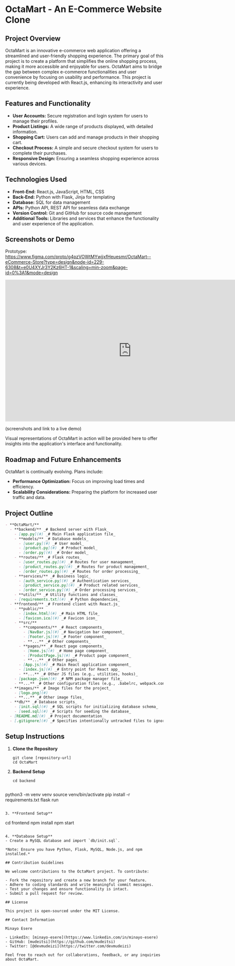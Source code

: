# OctaMart - An E-Commerce Website Clone

## Project Overview

OctaMart is an innovative e-commerce web application offering a streamlined and user-friendly shopping experience. The primary goal of this project is to create a platform that simplifies the online shopping process, making it more accessible and enjoyable for users. OctaMart aims to bridge the gap between complex e-commerce functionalities and user convenience by focusing on usability and performance. This project is currently being developed with React.js, enhancing its interactivity and user experience.

## Features and Functionality

- **User Accounts:** Secure registration and login system for users to manage their profiles.
- **Product Listings:** A wide range of products displayed, with detailed information.
- **Shopping Cart:** Users can add and manage products in their shopping cart.
- **Checkout Process:** A simple and secure checkout system for users to complete their purchases.
- **Responsive Design:** Ensuring a seamless shopping experience across various devices.

## Technologies Used

- **Front-End:** React.js, JavaScript, HTML, CSS
- **Back-End:** Python with Flask, Jinja for templating
- **Database:** SQL for data management
- **APIs:** Python API, REST API for seamless data exchange
- **Version Control:** Git and GitHub for source code management
- **Additional Tools:** Libraries and services that enhance the functionality and user experience of the application.

## Screenshots or Demo
Prototype:
https://www.figma.com/proto/g4pzVOWtMYwjjxfHeuesmr/OctaMart--eCommerce-Store?type=design&node-id=229-6308&t=e0U4XYJr3Y2Kz6HT-1&scaling=min-zoom&page-id=0%3A1&mode=design

<iframe style="border: 1px solid rgba(0, 0, 0, 0.1);" width="800" height="450" src="https://www.figma.com/embed?embed_host=share&url=https%3A%2F%2Fwww.figma.com%2Fproto%2Fg4pzVOWtMYwjjxfHeuesmr%2FOctaMart--eCommerce-Store%3Ftype%3Ddesign%26node-id%3D229-6308%26t%3De0U4XYJr3Y2Kz6HT-1%26scaling%3Dmin-zoom%26page-id%3D0%253A1%26mode%3Ddesign" allowfullscreen></iframe>

(screenshots and link to a live demo)

Visual representations of OctaMart in action will be provided here to offer insights into the application's interface and functionality.

## Roadmap and Future Enhancements

OctaMart is continually evolving. Plans include:

- **Performance Optimization:** Focus on improving load times and efficiency.
- **Scalability Considerations:** Preparing the platform for increased user traffic and data.

## Project Outline

```markdown
- **OctaMart/**
  - **backend/** _# Backend server with Flask_
    - [app.py](#) _# Main Flask application file_
    - **models/** _# Database models_
      - [user.py](#) _# User model_
      - [product.py](#) _# Product model_
      - [order.py](#) _# Order model_
    - **routes/** _# Flask routes_
      - [user_routes.py](#) _# Routes for user management_
      - [product_routes.py](#) _# Routes for product management_
      - [order_routes.py](#) _# Routes for order processing_
    - **services/** _# Business logic_
      - [auth_service.py](#) _# Authentication services_
      - [product_service.py](#) _# Product related services_
      - [order_service.py](#) _# Order processing services_
    - **utils/** _# Utility functions and classes_
    - [requirements.txt](#) _# Python dependencies_
  - **frontend/** _# Frontend client with React.js_
    - **public/**               
      - [index.html](#) _# Main HTML file_
      - [favicon.ico](#) _# Favicon icon_
    - **src/**                  
      - **components/** _# React components_
        - [NavBar.js](#) _# Navigation bar component_
        - [Footer.js](#) _# Footer component_
        - **...** _# Other components_
      - **pages/** _# React page components_
        - [Home.js](#) _# Home page component_
        - [ProductPage.js](#) _# Product page component_
        - **...** _# Other pages_
      - [App.js](#) _# Main React application component_
      - [index.js](#) _# Entry point for React app_
      - **...** _# Other JS files (e.g., utilities, hooks)_
    - [package.json](#) _# NPM package manager file_
    - **...** _# Other configuration files (e.g., .babelrc, webpack.config.js)_
  - **images/** _# Image files for the project_
    - [logo.png](#)
    - **...** _# Other image files_
  - **db/** _# Database scripts_
    - [init.sql](#) _# SQL scripts for initializing database schema_
    - [seed.sql](#) _# Scripts for seeding the database_
  - [README.md](#) _# Project documentation_
  - [.gitignore](#) _# Specifies intentionally untracked files to ignore_
```

## Setup Instructions

1. **Clone the Repository**
   ```
   git clone [repository-url]
   cd OctaMart
   ```

2. **Backend Setup**
   ```
   cd backend
  

 python3 -m venv venv
   source venv/bin/activate
   pip install -r requirements.txt
   flask run
   ```

3. **Frontend Setup**
   ```
   cd frontend
   npm install
   npm start
   ```

4. **Database Setup**
   - Create a MySQL database and import `db/init.sql`.

*Note: Ensure you have Python, Flask, MySQL, Node.js, and npm installed.*

## Contribution Guidelines

We welcome contributions to the OctaMart project. To contribute:

- Fork the repository and create a new branch for your feature.
- Adhere to coding standards and write meaningful commit messages.
- Test your changes and ensure functionality is intact.
- Submit a pull request for review.

## License

This project is open-sourced under the MIT License.

## Contact Information

Minayo Esere

- LinkedIn: [minayo-esere](https://www.linkedin.com/in/minayo-esere)
- GitHub: [mudeitsi](https://github.com/mudeitsi)
- Twitter: [@devmudeizi](https://twitter.com/devmudeizi)

Feel free to reach out for collaborations, feedback, or any inquiries about OctaMart.



